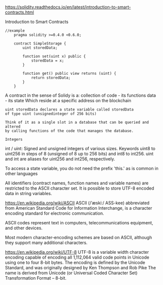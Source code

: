 https://solidity.readthedocs.io/en/latest/introduction-to-smart-contracts.html

Introduction to Smart Contracts

    //example
        pragma solidity >=0.4.0 <0.6.0;

        contract SimpleStorage {
            uint storedData;

            function set(uint x) public {
                storedData = x;
            }

            function get() public view returns (uint) {
                return storedData;
            }
        }

A contract in the sense of Solidy is a: 
    collection of code - its functions 
    data - its state
 Which reside at a specific address on the blockchain


    uint storedData declares a state variable called storedData 
    of type uint (unsignedinteger of 256 bits)

    Think of it as a single slot in a database that can be queried and altered
    by calling functions of the code that manages the database.

    Integers
int / uint: Signed and unsigned integers of various sizes. 
Keywords uint8 to uint256 in steps of 8 (unsigned of 8 up to 256 bits) 
and int8 to int256. 
uint and int are aliases for uint256 and int256, respectively.

To access a state variable, you do not need the prefix 'this.' as is common in other languages

All identifiers (contract names, function names and variable names) are restricted to the ASCII character set.
    It is possible to store UTF-8 encoded data in string variables. 


https://en.wikipedia.org/wiki/ASCII
ASCII (/ˈæskiː/  ASS-kee)
abbreviated from American Standard Code for Information Interchange, 
is a character encoding standard for electronic communication. 

ASCII codes represent text in computers, telecommunications equipment, and other devices.

Most modern character-encoding schemes are based on ASCII, 
although they support many additional characters.

https://en.wikipedia.org/wiki/UTF-8
UTF-8 is a variable width character encoding capable of encoding all 1,112,064 valid code points in Unicode using one to four 8-bit bytes.
The encoding is defined by the Unicode Standard, and was originally designed by Ken Thompson and Rob Pike
The name is derived from Unicode (or Universal Coded Character Set) Transformation Format – 8-bit.
